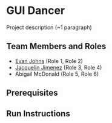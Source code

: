 # GUI Dancer

Project description (~1 paragraph)

## Team Members and Roles

* [Evan Johns](https://github.com/CutlassS1968/CIS350-HW2-JOHNS) (Role 1, Role 2)
* [Jacquelin Jimenez](https://github.com/jacquelin-jimenez/CIS350-HW2-Jimenez) (Role 3, Role 4)
* Abigail McDonald (Role 5, Role 6)

## Prerequisites

## Run Instructions

